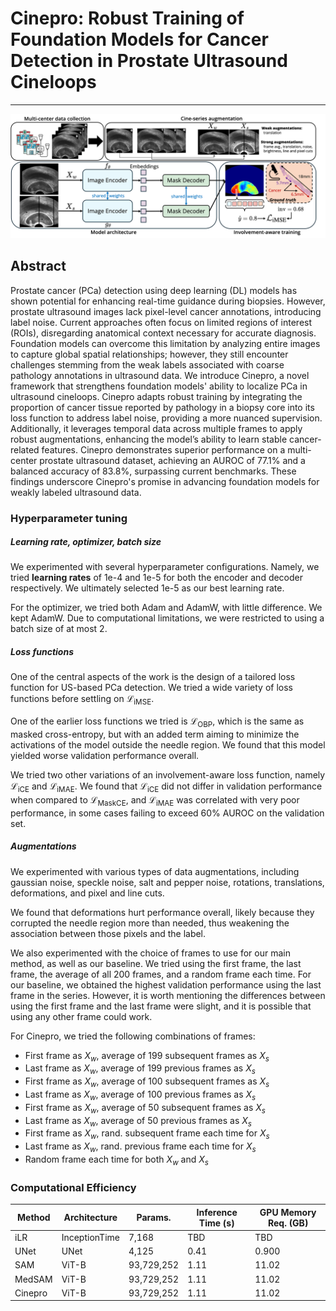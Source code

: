 # Cinepro: Robust Training of Foundation Models for Cancer Detection in Prostate Ultrasound Cineloops
---

![cinepro](cinepro_v3.png)

## Abstract
Prostate cancer (PCa) detection using deep learning (DL) models has shown potential for enhancing real-time guidance during biopsies. However, prostate ultrasound images lack pixel-level cancer annotations, introducing label noise. Current approaches often focus on limited regions of interest (ROIs), disregarding anatomical context necessary for accurate diagnosis. Foundation models can overcome this limitation by analyzing entire images to capture global spatial relationships; however, they still encounter challenges stemming from the weak labels associated with coarse pathology annotations in ultrasound data. We introduce Cinepro, a novel framework that strengthens foundation models' ability to localize PCa in ultrasound cineloops. 
Cinepro adapts robust training by integrating the proportion of cancer tissue reported by pathology in a biopsy core into its loss function to address label noise, providing a more nuanced supervision. Additionally, it leverages temporal data across multiple frames to apply robust augmentations, enhancing the model’s ability to learn stable cancer-related features. 
Cinepro demonstrates superior performance on a multi-center prostate ultrasound dataset, achieving an AUROC of 77.1\% and a balanced accuracy of 83.8\%, surpassing current benchmarks. These findings underscore Cinepro's promise in advancing foundation models for weakly labeled ultrasound data.

### Hyperparameter tuning
##### Learning rate, optimizer, batch size
We experimented with several hyperparameter configurations. Namely, we tried **learning rates** of 1e-4 and 1e-5 for both the encoder and decoder respectively. We ultimately selected 1e-5 as our best learning rate. 

For the optimizer, we tried both Adam and AdamW, with little difference. We kept AdamW. Due to computational limitations, we were restricted to using a batch size of at most 2. 

##### Loss functions
One of the central aspects of the work is the design of a tailored loss function for US-based PCa detection. We tried a wide variety of loss functions before settling on $\mathcal{L}_\text{iMSE}$. 

One of the earlier loss functions we tried is $\mathcal{L}_\text{OBP}$, which is the same as masked cross-entropy, but with an added term aiming to minimize the activations of the model outside the needle region. We found that this model yielded worse validation performance overall.

We tried two other variations of an involvement-aware loss function, namely $\mathcal{L}_ \text{iCE}$ and $\mathcal{L}_ \text{iMAE}$. We found that $\mathcal{L}_ \text{iCE}$ did not differ in validation performance when compared to $\mathcal{L}_ \text{MaskCE}$, and $\mathcal{L}_ \text{iMAE}$ was correlated with very poor performance, in some cases failing to exceed 60\% AUROC on the validation set.

##### Augmentations
We experimented with various types of data augmentations, including gaussian noise, speckle noise, salt and pepper noise, rotations, translations, deformations, and pixel and line cuts.

We found that deformations hurt performance overall, likely because they corrupted the needle region more than needed, thus weakening the association between those pixels and the label. 

We also experimented with the choice of frames to use for our main method, as well as our baseline. We tried using the first frame, the last frame, the average of all 200 frames, and a random frame each time. For our baseline, we obtained the highest validation performance using the last frame in the series. However, it is worth mentioning the differences between using the first frame and the last frame were slight, and it is possible that using any other frame could work. 

For Cinepro, we tried the following combinations of frames:
* First frame as $X_w$, average of 199 subsequent frames as $X_s$
* Last frame as $X_w$, average of 199 previous frames as $X_s$
* First frame as $X_w$, average of 100 subsequent frames as $X_s$
* Last frame as $X_w$, average of 100 previous frames as $X_s$
* First frame as $X_w$, average of 50 subsequent frames as $X_s$
* Last frame as $X_w$, average of 50 previous frames as $X_s$
* First frame as $X_w$, rand. subsequent frame each time for $X_s$
* Last frame as $X_w$, rand. previous frame each time for $X_s$
* Random frame each time for both $X_w$ and $X_s$

### Computational Efficiency
| Method |  Architecture   | Params. | Inference Time  (s)   | GPU Memory Req. (GB) |
|--------|-----|-----|----------------|--|
| iLR     | InceptionTime| 7,168 | TBD  | TBD       |
| UNet    | UNet   | 4,125       | 0.41 | 0.900 |
| SAM     | ViT-B  | 93,729,252  | 1.11 | 11.02 |
| MedSAM  | ViT-B  | 93,729,252  | 1.11 | 11.02 |
| Cinepro | ViT-B  | 93,729,252  | 1.11 | 11.02 |

